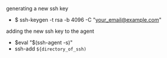 generating a new ssh key
- $ ssh-keygen -t rsa -b 4096 -C "your_email@example.com"


adding the new ssh key to the agent 
- $eval "$(ssh-agent -s)"
- ssh-add `${directory_of_ssh)`
